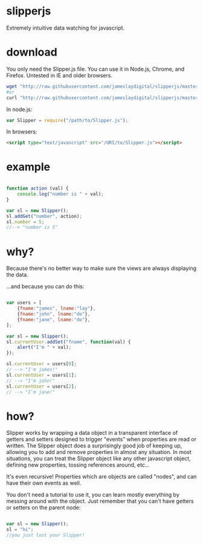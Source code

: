 slipperjs
=========

Extremely intuitive data watching for javascript.

download
========

You only need the Slipper.js file.
You can use it in Node.js, Chrome, and Firefox.
Untested in IE and older browsers.

```bash
wget "http://raw.githubusercontent.com/jameslaydigital/slipperjs/master/Slipper.js"
#or
curl "http://raw.githubusercontent.com/jameslaydigital/slipperjs/master/Slipper.js" > Slipper.js
```
In node.js:
```javascript
var Slipper = require("/path/to/Slipper.js");
```
In browsers:
```html
<script type="text/javascript" src="/URI/to/Slipper.js"></script>
```

example
=======

```javascript

function action (val) {
	console.log("number is " + val);
}

var sl = new Slipper();
sl.addGet("number", action);
sl.number = 5;
//--> "number is 5"

```


why?
====

Because there's no better way to make sure the views are always displaying the data.

...and because you can do this:

```javascript

var users = [
	{fname:"james", lname:"lay"},
	{fname:"john", lname:"do"},
	{fname:"jane", lname:"do"},
];

var sl = new Slipper();
sl.currentUser.addSet("fname", function(val) {
	alert("I'm " + val);
});

sl.currentUser = users[0];
// --> "I'm james!"
sl.currentUser = users[1];
// --> "I'm john!"
sl.currentUser = users[2];
// --> "I'm jane!"

```

how?
====

Slipper works by wrapping a data object in a transparent interface of getters and setters designed to trigger "events" when properties are read or written.
The Slipper object does a surprisingly good job of keeping up, allowing you to add and remove properties in almost any situation. In most situations, you 
can treat the Slipper object like any other javascript object, defining new properties, tossing references around, etc...

It's even recursive!  Properties which are objects are called "nodes", and can have their own events as well.

You don't need a tutorial to use it, you can learn mostly everything by messing around with the object.  Just remember that you can't have getters or setters on the parent node:

```javascript

var sl = new Slipper();
sl = "hi";
//you just lost your Slipper!

```


